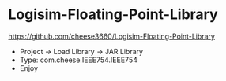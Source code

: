 # Logisim-Floating-Point-Library

https://github.com/cheese3660/Logisim-Floating-Point-Library

- Project -> Load Library -> JAR Library
- Type: com.cheese.IEEE754.IEEE754
- Enjoy
